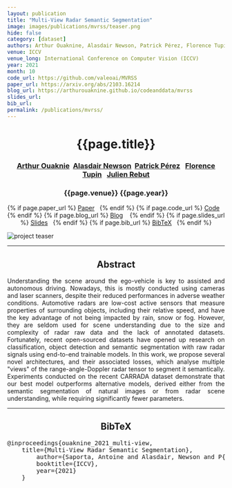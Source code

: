 ```yaml
---
layout: publication
title: "Multi-View Radar Semantic Segmentation"
image: images/publications/mvrss/teaser.png
hide: false
category: [dataset]
authors: Arthur Ouaknine, Alasdair Newson, Patrick Pérez, Florence Tupin and Julien Rebut
venue: ICCV
venue_long: International Conference on Computer Vision (ICCV)
year: 2021
month: 10
code_url: https://github.com/valeoai/MVRSS
paper_url: https://arxiv.org/abs/2103.16214
blog_url: https://arthurouaknine.github.io/codeanddata/mvrss
slides_url: 
bib_url: 
permalink: /publications/mvrss/
---
```


<h1 align="center"> {{page.title}} </h1>
<!-- Simple call of authors -->
<!-- <h3 align="center"> {{page.authors}} </h3> -->
<!-- Alternatively you can add links to author pages -->
<h3 align="center"> <a href="https://arthurouaknine.github.io/">Arthur Ouaknie</a>&nbsp;&nbsp;<a href="https://sites.google.com/site/alasdairnewson/">Alasdair Newson</a>&nbsp;&nbsp;<a href="https://ptrckprz.github.io/">Patrick Pérez</a>&nbsp;&nbsp; <a href="https://perso.telecom-paristech.fr/tupin/">Florence Tupin</a>&nbsp;&nbsp; <a href="https://scholar.google.com/citations?user=BJcQNcoAAAAJ&hl=fr">Julien Rebut</a> </h3>


<h3 align="center"> {{page.venue}} {{page.year}} </h3>

<div align="center">
  <p>
    {% if page.paper_url %}
    <a href="{{ page.paper_url }}"><i class="far fa-file-pdf"></i> Paper</a>&nbsp;&nbsp;
    {% endif %}
    {% if page.code_url %}
    <a href="{{ page.code_url }}"><i class="fab fa-github"></i> Code</a> &nbsp;&nbsp;
    {% endif %}
    {% if page.blog_url %}
    <a href="{{ page.blog_url }}"><i class="fab fa-blogger"></i> Blog</a> &nbsp;&nbsp;
    {% endif %}
    {% if page.slides_url %}
    <a href="{{ page.slides_url }}"><i class="far fa-file-pdf"></i> Slides</a>&nbsp;&nbsp;
    {% endif %}
    {% if page.bib_url %}
    <a href="{{ page.bib_url}}"><i class="far fa-file-alt"></i> BibTeX</a>&nbsp;&nbsp;
    {% endif %}
  </p>
</div>

<div class="publication-teaser">
    <img src="../../{{ page.image }}" alt="project teaser"/>
</div>


<hr>

<h2  align="center"> Abstract</h2>

<p align="justify">Understanding the scene around the ego-vehicle is key to assisted and autonomous driving. Nowadays, this is mostly conducted using cameras and laser scanners, despite their reduced performances in adverse weather conditions. Automotive radars are low-cost active sensors that measure properties of surrounding objects, including their relative speed, and have the key advantage of not being impacted by rain, snow or fog. However, they are seldom used for scene understanding due to the size and complexity of radar raw data and the lack of annotated datasets. Fortunately, recent open-sourced datasets have opened up research on classification, object detection and semantic segmentation with raw radar signals using end-to-end trainable models. In this work, we propose several novel architectures, and their associated losses, which analyse multiple "views" of the range-angle-Doppler radar tensor to segment it semantically. Experiments conducted on the recent CARRADA dataset demonstrate that our best model outperforms alternative models, derived either from the semantic segmentation of natural images or from radar scene understanding, while requiring significantly fewer parameters.

</p>

<hr>


<h2  align="center">BibTeX</h2>
<left>
  <pre class="bibtex-box">
@inproceedings{ouaknine_2021_multi-view,
	title={Multi-View Radar Semantic Segmentation},
    	author={Saporta, Antoine and Alasdair, Newson and P{\'e}rez, Patrick and Tupin, Florence and Rebut, Julien},
      	booktitle={ICCV},
        year={2021}
	}
</pre>
</left>

<br>